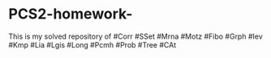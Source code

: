 # PCS2-homework-
This is my solved repository of
#Corr 
#SSet
#Mrna
#Motz
#Fibo
#Grph
#Iev
#Kmp
#Lia
#Lgis
#Long
#Pcmh
#Prob
#Tree
#CAt
